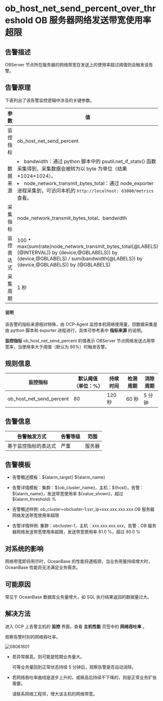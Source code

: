 ob_host_net_send_percent_over_threshold OB 服务器网络发送带宽使用率超限
==============================================================================

**告警描述**
-----------------------------

OBServer 节点所在服务器的网络带宽在发送上的使用率超过阈值则会触发该告警。

告警原理
-------------------------

下表列出了该告警监控逻辑中涉及的关键参数。

|  参数   |                                                                                                                                             值                                                                                                                                             |
|-------|-------------------------------------------------------------------------------------------------------------------------------------------------------------------------------------------------------------------------------------------------------------------------------------------|
| 监控指标  | ob_host_net_send_percent                                                                                                                                                                                                                                                                  |
| 数据来源  |<li> bandwidth：通过 python 脚本中的 psutil.net_if_stats() 函数采集得到，采集数据会被转为以 byte 为单位（结果\*1024\*1024）。   </li><li> node_network_transmit_bytes_total：通过 node_exporter 进程采集到，可访问本机的 `http://localhost: 63000/metrics` 查看。 </li>   |
| 采集指标  | node_network_transmit_bytes_total、bandwidth                                                                                                                                                                                                                                               |
| 监控表达式 | 100 \* max(sum(rate(node_network_transmit_bytes_total{@LABELS}[@INTERVAL\]) by (device,@GBLABELS)) by (device,@GBLABELS) / sum(bandwidth{@LABELS}) by (device,@GBLABELS)) by (@GBLABELS)                                                                                                 |
| 采集周期  | 1 秒                                                                                                                                                                                                                                                                                       |

  <main id="notice" type='explain'>
    <h4>说明</h4>
    <p>该告警的指标来源相对特殊，由 OCP-Agent 监控本机网络使用量，但数据采集是由 python 脚本和 exporter 进程进行，具体可参考表中 <strong>指标来源</strong> 的说明。</p>
  </main>

**监控指标** ob_host_net_send_percent 的值表示 OBServer 节点网络发送占用带宽率，当使用率大于阈值（默认为 80%）时触发告警。

**规则信息**
-----------------------------

|           监控指标           | 默认阈值（单位：%） | 持续时间  | 检测周期 | 消除周期 |
|--------------------------|------------|-------|------|------|
| ob_host_net_send_percent | 80         | 120 秒 | 60 秒 | 5 分钟 |

**告警信息**
-----------------------------

|   告警触发方式   | 告警等级 | 范围  |
|------------|------|-----|
| 基于监控指标的表达式 | 严重   | 服务器 |

**告警模板**
-----------------------------

* 告警概述模板：\${alarm_target} \${alarm_name}

* 告警详情模板：集群：\${ob_cluster_name}，主机：\${host}，告警：\${alarm_name}，发送带宽使用率 \${value_shown}，超过 ${alarm_threshold} %  

* 告警概述样例: ob_cluster=obcluster-1:svr_ip=xxx.xxx.xxx.xxx OB 服务器网络发送带宽使用率超限

* 告警详情样例: 集群：obcluster-1，主机：xxx.xxx.xxx.xxx，告警：OB 服务器网络发送带宽使用率超限，发送带宽使用率 81.0 %，超过 80.0 %

**对系统的影响**
-------------------------------

网络带宽即将用尽时，OceanBase 的性能将遇瓶颈，当业务用量持续增大时，OceanBase 性能将无法满足业务需求。

**可能原因**
-----------------------------

常见于 OceanBase 数据库业务量增大，如 SQL 执行结果返回的数据量过大。

解决方法
-------------------------

进入 OCP 上告警主机的 **监控** 界面，查看 **主机性能** 页签中的 **网络吞吐率** 。

观察告警时刻的网络吞吐率。

![08061601](https://help-static-aliyun-doc.aliyuncs.com/assets/img/zh-CN/9177829261/p302075.png)

* 若异常飙高，则可能是短期业务量大。

  可等业务量回到正常状态持续 5 分钟后，观察告警是否自动消除。
  
* 若网络吞吐率曲线是逐步上升的，或飙高后持续不下降的，则是正常业务扩张需要。

  请联系网络工程师，增大该主机的网络带宽。
  
